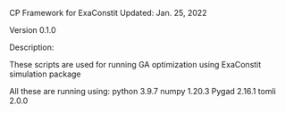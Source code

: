 CP Framework for ExaConstit
Updated: Jan. 25, 2022

Version 0.1.0

Description:

These scripts are used for running GA optimization using ExaConstit simulation package

All these are running using:
python 3.9.7
numpy 1.20.3
Pygad 2.16.1
tomli 2.0.0


